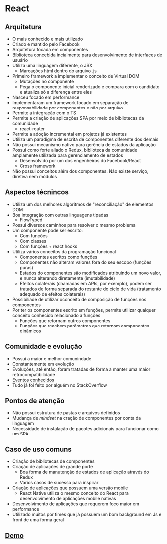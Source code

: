 # React

## Arquitetura

* O mais conhecido e mais utilizado
* Criado e mantido pelo Facebook
* Arquitetura focada em componentes
* Biblioteca concebida incialmente para desenvolvimento de interfaces de usuário
* Utiliza uma linguagem diferente, o JSX
    * Marcações html dentro do arquivo .js
* Primeiro framework a implementar o conceito de Virtual DOM
    * Mutações no componente
    * Pega o componente inicial renderizado e compara com o candidato e atualiza só a diferença entre eles
* Nasceu focado em performance
* Implementaram um framework focado em separação de responsabilidade por componentes e não por arquivo
* Permite a integração com o TS
* Permite a criação de aplicações SPA por meio de bibliotecas da comunidade
    * react-router
* Permite a adoção incremental em projetos já existentes
* Utiliza um paradigma de escrita de componentes diferente dos demais
* Não possui mecanismo nativo para gerência de estados da aplicação
* Possui como forte aliado o Redux, biblioteca da comunidade amplamente utilizada para gerenciamento de estados
    * Desenvolvido por um dos engenheiros do Facebook/React
    * Cross framework
* Não possui conceitos além dos componentes. Não existe serviço, diretiva nem módulos

## Aspectos técnincos

* Utiliza um dos melhores algoritmos de "reconciliação" de elementos DOM
* Boa integração com outras linguagens tipadas
    * FlowTyped
* Possui diversos caminhos para resolver o mesmo problema
* Um componente pode ser escrito:
    * Com funções
    * Com classes
    * Com funções + react hooks
* Utiliza vários conceitos da programação funcional
    * Componentes escritos como funções
    * Componentes não alteram valores fora do seu escopo (funções puras)
    * Estados do componentes são modificados atribuindo um novo valor, e nunca alterando diretamente (imutabilidade)
    * Efeitos colaterais (chamadas em APIs, por exemplo), podem ser tratados de forma separada do restante do ciclo de vida (tratamento adequado de efeitos colaterais)
* Possibiliade de utilizar oconceito de composição de funções nos componentes
* Por ter os componentes escrito em funções, permite utilizar qualquer conceito conhecido relacionado a funções
    * Funções que retornam outros componentes
    * Funções que recebem parâmetros que retornam componentes dinâmicos

## Comunidade e evolução

* Possui a maior e melhor comunindade
* Constantemente em evolução
* Evoluções, até então, foram tratadas de forma a manter uma maior retrocompatibilidade
* [Eventos conhecidos](https://reactconf.com.br)
* Tudo já foi feito por alguém no StackOverflow

## Pontos de atenção

* Não possui estrutura de pastas e arquivos definidos
* Mudança de *mindset* na cração de componentes por conta da linguagem
* Necessidade de instalação de pacotes adicionais para funcionar como um SPA

## Caso de uso comuns

* Criação de bibliotecas de componentes
* Criação de aplicações de grande porte
    * Boa forma de manutenção de estados de aplicação através do Redux
    * Vários casos de sucesso para inspirar
* Criação de aplicações que possuem uma versão mobile
    * React Native utiliza o mesmo conceito do React para desenvolvimento de aplicações mobile nativas
* Desenvolvimento de aplicações que requerem foco maior em performance
* Utilizado muitos por times que já possuem um bom background em Js e front de uma forma geral

## [Demo](https://codesandbox.io/s/react-demo-voc4m)
